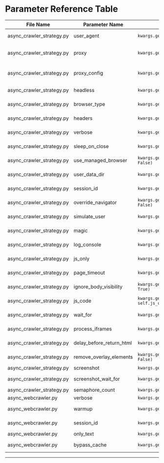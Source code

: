 # Parameter Reference Table

| File Name | Parameter Name | Code Usage | Strategy/Class | Description |
| --- | --- | --- | --- | --- |
| async\_crawler\_strategy.py | user\_agent | `kwargs.get("user_agent")` | AsyncPlaywrightCrawlerStrategy | User agent string for browser identification |
| async\_crawler\_strategy.py | proxy | `kwargs.get("proxy")` | AsyncPlaywrightCrawlerStrategy | Proxy server configuration for network requests |
| async\_crawler\_strategy.py | proxy\_config | `kwargs.get("proxy_config")` | AsyncPlaywrightCrawlerStrategy | Detailed proxy configuration including auth |
| async\_crawler\_strategy.py | headless | `kwargs.get("headless", True)` | AsyncPlaywrightCrawlerStrategy | Whether to run browser in headless mode |
| async\_crawler\_strategy.py | browser\_type | `kwargs.get("browser_type", "chromium")` | AsyncPlaywrightCrawlerStrategy | Type of browser to use (chromium/firefox/webkit) |
| async\_crawler\_strategy.py | headers | `kwargs.get("headers", {})` | AsyncPlaywrightCrawlerStrategy | Custom HTTP headers for requests |
| async\_crawler\_strategy.py | verbose | `kwargs.get("verbose", False)` | AsyncPlaywrightCrawlerStrategy | Enable detailed logging output |
| async\_crawler\_strategy.py | sleep\_on\_close | `kwargs.get("sleep_on_close", False)` | AsyncPlaywrightCrawlerStrategy | Add delay before closing browser |
| async\_crawler\_strategy.py | use\_managed\_browser | `kwargs.get("use_managed_browser", False)` | AsyncPlaywrightCrawlerStrategy | Use managed browser instance |
| async\_crawler\_strategy.py | user\_data\_dir | `kwargs.get("user_data_dir", None)` | AsyncPlaywrightCrawlerStrategy | Custom directory for browser profile data |
| async\_crawler\_strategy.py | session\_id | `kwargs.get("session_id")` | AsyncPlaywrightCrawlerStrategy | Unique identifier for browser session |
| async\_crawler\_strategy.py | override\_navigator | `kwargs.get("override_navigator", False)` | AsyncPlaywrightCrawlerStrategy | Override browser navigator properties |
| async\_crawler\_strategy.py | simulate\_user | `kwargs.get("simulate_user", False)` | AsyncPlaywrightCrawlerStrategy | Simulate human-like behavior |
| async\_crawler\_strategy.py | magic | `kwargs.get("magic", False)` | AsyncPlaywrightCrawlerStrategy | Enable advanced anti-detection features |
| async\_crawler\_strategy.py | log\_console | `kwargs.get("log_console", False)` | AsyncPlaywrightCrawlerStrategy | Log browser console messages |
| async\_crawler\_strategy.py | js\_only | `kwargs.get("js_only", False)` | AsyncPlaywrightCrawlerStrategy | Only execute JavaScript without page load |
| async\_crawler\_strategy.py | page\_timeout | `kwargs.get("page_timeout", 60000)` | AsyncPlaywrightCrawlerStrategy | Timeout for page load in milliseconds |
| async\_crawler\_strategy.py | ignore\_body\_visibility | `kwargs.get("ignore_body_visibility", True)` | AsyncPlaywrightCrawlerStrategy | Process page even if body is hidden |
| async\_crawler\_strategy.py | js\_code | `kwargs.get("js_code", kwargs.get("js", self.js_code))` | AsyncPlaywrightCrawlerStrategy | Custom JavaScript code to execute |
| async\_crawler\_strategy.py | wait\_for | `kwargs.get("wait_for")` | AsyncPlaywrightCrawlerStrategy | Wait for specific element/condition |
| async\_crawler\_strategy.py | process\_iframes | `kwargs.get("process_iframes", False)` | AsyncPlaywrightCrawlerStrategy | Extract content from iframes |
| async\_crawler\_strategy.py | delay\_before\_return\_html | `kwargs.get("delay_before_return_html")` | AsyncPlaywrightCrawlerStrategy | Additional delay before returning HTML |
| async\_crawler\_strategy.py | remove\_overlay\_elements | `kwargs.get("remove_overlay_elements", False)` | AsyncPlaywrightCrawlerStrategy | Remove pop-ups and overlay elements |
| async\_crawler\_strategy.py | screenshot | `kwargs.get("screenshot")` | AsyncPlaywrightCrawlerStrategy | Take page screenshot |
| async\_crawler\_strategy.py | screenshot\_wait\_for | `kwargs.get("screenshot_wait_for")` | AsyncPlaywrightCrawlerStrategy | Wait before taking screenshot |
| async\_crawler\_strategy.py | semaphore\_count | `kwargs.get("semaphore_count", 5)` | AsyncPlaywrightCrawlerStrategy | Concurrent request limit |
| async\_webcrawler.py | verbose | `kwargs.get("verbose", False)` | AsyncWebCrawler | Enable detailed logging |
| async\_webcrawler.py | warmup | `kwargs.get("warmup", True)` | AsyncWebCrawler | Initialize crawler with warmup request |
| async\_webcrawler.py | session\_id | `kwargs.get("session_id", None)` | AsyncWebCrawler | Session identifier for browser reuse |
| async\_webcrawler.py | only\_text | `kwargs.get("only_text", False)` | AsyncWebCrawler | Extract only text content |
| async\_webcrawler.py | bypass\_cache | `kwargs.get("bypass_cache", False)` | AsyncWebCrawler | Skip cache and force fresh crawl |

* * *